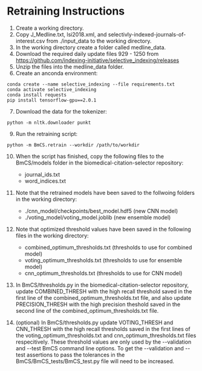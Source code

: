# Retraining Instructions

1) Create a working directory.
2) Copy J_Medline.txt, lsi2018.xml, and selectivly-indexed-journals-of-interest.csv from ./input_data to the working directory.
3) In the working directory create a folder called medline_data.
4) Download the required daily update files 929 - 1250 from https://github.com/indexing-initiative/selective_indexing/releases
5) Unzip the files into the medline_data folder.
6) Create an anconda environment:

```
conda create --name selective_indexing --file requirements.txt
conda activate selective_indexing
conda install requests
pip install tensorflow-gpu==2.0.1
```

7) Download the data for the tokenizer:

```
python -m nltk.downloader punkt
```

9) Run the retraining script:

```
python -m BmCS.retrain --workdir /path/to/workdir
```

10) When the script has finished, copy the following files to the BmCS/models folder in the biomedical-citation-selector repository:
      - journal_ids.txt
      - word_indices.txt

11) Note that the retrained models have been saved to the follwoing folders in the working directory:
      - ./cnn_model/checkpoints/best_model.hdf5 (new CNN model)
      - ./voting_model/voting_model.joblib (new ensemble model)

12) Note that optimized threshold values have been saved in the following files in the working directory:
      - combined_optimum_thresholds.txt (thresholds to use for combined model)
      - voting_optimum_thresholds.txt (thresholds to use for ensemble model)
      - cnn_optimum_thresholds.txt (thresholds to use for CNN model)

13) In BmCS/thresholds.py in the biomedical-citation-selector repository, update COMBINED_THRESH with the high recall threshold saved in the first line of the combined_optimum_thresholds.txt file, and also update PRECISION_THRESH with the high precision theshold saved in the second line of the combined_optimum_thresholds.txt file.

14) (optional) In BmCS/thresholds.py update  VOTING_THRESH and CNN_THRESH with the high recall thresholds saved in the first lines of the voting_optimum_thresholds.txt and cnn_optimum_thresholds.txt files respecitively. These threshold values are only used by the --validation and --test BmCS command line options. To get the --validation and --test assertions to pass the tolerances in the BmCS/BmCS_tests/BmCS_test.py file will need to be increased.

